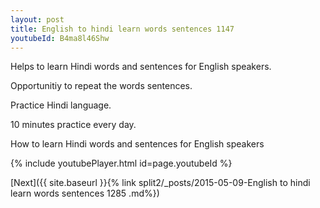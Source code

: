 ```yaml
---
layout: post
title: English to hindi learn words sentences 1147 
youtubeId: B4ma8l46Shw
---
```

 
 
Helps to learn Hindi words and sentences for English speakers.

Opportunitiy to repeat the words sentences. 

Practice Hindi language. 
 
10 minutes practice every day. 
 
How to learn Hindi words and sentences for English speakers 
 
{% include youtubePlayer.html id=page.youtubeId %}
 
 
[Next]({{ site.baseurl }}{% link  split2/_posts/2015-05-09-English to hindi learn words sentences 1285 .md%})
 
